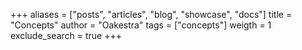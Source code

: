 +++
aliases = ["posts", "articles", "blog", "showcase", "docs"]
title = "Concepts"
author = "Oakestra"
tags = ["concepts"]
weigth = 1
exclude_search = true
+++

